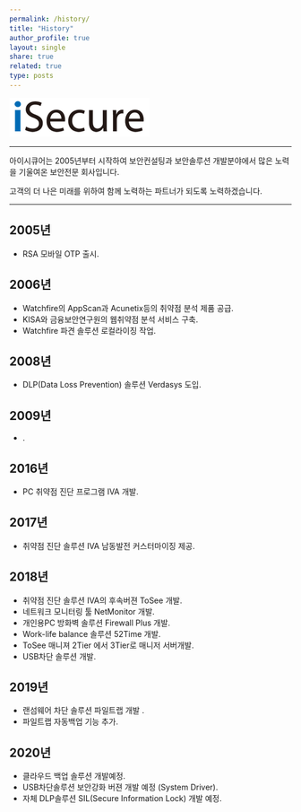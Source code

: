 ```yaml
---
permalink: /history/
title: "History"
author_profile: true
layout: single
share: true
related: true
type: posts
---
```

[![iSecure Logo](/assets/images/iSecure_small.png)](https://www.isecurekr.com)

------

아이시큐어는 2005년부터 시작하여 보안컨설팅과 보안솔루션 개발분야에서 많은 노력을 기울여온 보안전문 회사입니다.  

고객의 더 나은 미래를 위하여 함께 노력하는 파트너가 되도록 노력하겠습니다.

------

2005년
----
 - RSA 모바일 OTP 출시.  

2006년
----
 - Watchfire의 AppScan과 Acunetix등의 취약점 분석 제품 공급.  
 - KISA와 금융보안연구원의 웹취약점 분석 서비스 구축.  
 - Watchfire 파견 솔루션 로컬라이징 작업.  

2008년
----
 - DLP(Data Loss Prevention) 솔루션 Verdasys 도입.  

2009년
----
 - .  

2016년
----
 - PC 취약점 진단 프로그램 IVA 개발.  

2017년
----
 - 취약점 진단 솔루션 IVA 남동발전 커스터마이징 제공.  

2018년
----
 - 취약점 진단 솔루션 IVA의 후속버젼 ToSee 개발.  
 - 네트워크 모니터링 툴 NetMonitor 개발.  
 - 개인용PC 방화벽 솔루션 Firewall Plus 개발.  
 - Work-life balance 솔루션 52Time 개발.  
 - ToSee 매니져 2Tier 에서 3Tier로 매니저 서버개발.  
 - USB차단 솔루션 개발.  

2019년
----
 - 랜섬웨어 차단 솔루션 파일트랩 개발 .  
 - 파일트랩 자동백업 기능 추가.  

2020년
----
 - 클라우드 백업 솔루션 개발예정.  
 - USB차단솔루션 보안강화 버젼 개발 예정 (System Driver).  
 - 자체 DLP솔루션 SIL(Secure Information Lock) 개발 예정.  

